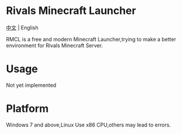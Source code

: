 # Rivals Minecraft Launcher
[中文](README.zh_hans.md) | English

RMCL is a free and modern Minecraft Launcher,trying to make a better environment for Rivals Minecraft Server.
# Usage
Not yet implemented
# Platform
Windows 7 and above,Linux
Use x86 CPU,others may lead to errors. 
